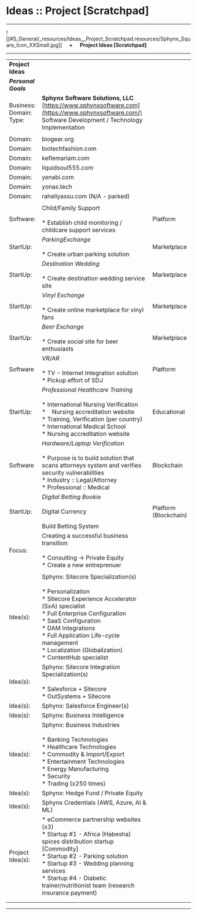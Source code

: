 # Ideas :: Project [Scratchpad]

* * *

![[#S_General/_resources/Ideas__Project_Scratchpad.resources/Sphynx_Square_Icon_XXSmall.jpg]]     **+**     **Project Ideas \[Scratchpad\]**

* * *

|     |     |     |
| --- | --- | --- |
| **Project Ideas** |     |     |
| _**Personal Goals**_ |     |     |
| Business:<br>Domain:<br>Type: | **Sphynx Software Solutions, LLC**<br>[https://www.sphynxsoftware.com](https://www.sphynxsoftware.com/)<br>Software Development / Technology Implementation |     |
|     |     |     |
| Domain: | biogear.org |     |
| Domain: | biotechfashion.com |     |
| Domain: | keflemariam.com |     |
| Domain: | liquidsoul555.com |     |
| Domain: | yenabi.com |     |
| Domain: | yonas.tech |     |
| Domain: | raheliyassu.com (N/A - parked) |     |
|     |     |     |
| Software: | Child/Family Support<br><br>* Establish child monitoring / childcare support services | Platform |
| StartUp: | _ParkingExchange_<br><br>* Create urban parking solution | Marketplace |
| StartUp: | _Destination Wedding_<br><br>* Create destination wedding service site | Marketplace |
| StartUp: | _Vinyl Exchange_<br><br>* Create online marketplace for vinyl fans | Marketplace |
| StartUp: | _Beer Exchange_<br><br>* Create social site for beer enthusiasts | Marketplace |
| Software | _VR/AR_<br><br>* TV - Internet Integration solution<br>* Pickup effort of SDJ | Platform |
| StartUp: | _Professional Healthcare Training_<br><br>* International Nursing Verification<br>	*    Nursing accreditation website<br>* Training, Verification (per country)<br>* International Medical School<br>* Nursing accreditation website | Educational |
| Software | _Hardware/Laptop Verification_<br><br>* Purpose is to build solution that scans attorneys system and verifies security vulnerabilities<br>* Industry :: Legal/Attorney<br>* Professional :: Medical | Blockchain |
| StartUp: | _Digital Betting Bookie_<br><br>	Digital Currency<br>	<br>	Build Betting System | Platform (Blockchain) |
| Focus: | Creating a successful business transition<br><br>* Consulting -> Private Equity<br>* Create a new entreprenuer |     |
|     |     |     |
| Idea(s): | Sphynx: Sitecore Specialization(s)<br><br>* Personalization<br>* Sitecore Experience Accelerator (SxA) specialist<br>* Full Enterprise Configuration<br>	* SaaS Configuration<br>	* DAM Integrations<br>	* Full Application Life-cycle management<br>* Localization (Globalization)<br>* ContentHub specialist |     |
| Idea(s): | Sphynx: Sitecore Integration Specialization(s)<br><br>* Salesforce + Sitecore<br>* OutSystems + Sitecore |     |
| Idea(s): | Sphynx: Salesforce Engineer(s) |     |
| Idea(s): | Sphynx: Business Intelligence |     |
| Idea(s): | Sphynx: Business Industries<br><br>* Banking Technologies<br>* Healthcare Technologies<br>* Commodity & Import/Export<br>* Entertainment Technologies<br>* Energy Manufacturing<br>* Security<br>* Trading (x250 times) |     |
| Idea(s): | Sphynx: Hedge Fund / Private Equity |     |
| Idea(s): | Sphynx Credentials (AWS, Azure, AI & ML) |     |
| Project Idea(s): | * eCommerce partnership websites (x3)<br>* Startup #1 - Africa (Habesha) spices distribution startup \[Commodity\]<br>* Startup #2 - Parking solution<br>* Startup #3 - Wedding planning services<br>* Startup #4 - Diabetic trainer/nutritionist team (research insurance payment) |     |
|     |     |     |
|     |     |     |

* * *
